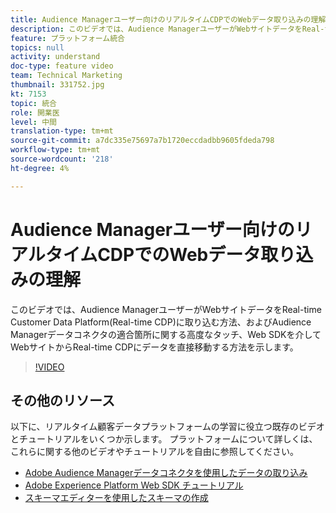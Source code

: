 ```yaml
---
title: Audience Managerユーザー向けのリアルタイムCDPでのWebデータ取り込みの理解
description: このビデオでは、Audience ManagerユーザーがWebサイトデータをReal-time Customer Data Platform(Real-time CDP)に取り込む方法、およびAudience Managerデータコネクタの適合箇所に関する高度なタッチ、Web SDKを介してWebサイトからReal-time CDPにデータを直接移動する方法を示します。
feature: プラットフォーム統合
topics: null
activity: understand
doc-type: feature video
team: Technical Marketing
thumbnail: 331752.jpg
kt: 7153
topic: 統合
role: 開業医
level: 中間
translation-type: tm+mt
source-git-commit: a7dc335e75697a7b1720eccdadbb9605fdeda798
workflow-type: tm+mt
source-wordcount: '218'
ht-degree: 4%

---
```



# Audience Managerユーザー向けのリアルタイムCDPでのWebデータ取り込みの理解

このビデオでは、Audience ManagerユーザーがWebサイトデータをReal-time Customer Data Platform(Real-time CDP)に取り込む方法、およびAudience Managerデータコネクタの適合箇所に関する高度なタッチ、Web SDKを介してWebサイトからReal-time CDPにデータを直接移動する方法を示します。

>[!VIDEO](https://video.tv.adobe.com/v/331752/?quality=12&learn=on)

## その他のリソース

以下に、リアルタイム顧客データプラットフォームの学習に役立つ既存のビデオとチュートリアルをいくつか示します。 プラットフォームについて詳しくは、これらに関する他のビデオやチュートリアルを自由に参照してください。

* [Adobe Audience Managerデータコネクタを使用したデータの取り込み](https://experienceleague.adobe.com/docs/platform-learn/tutorials/sources/ingest-data-from-aam.html?lang=en#sources)
* [Adobe Experience Platform Web SDK チュートリアル](https://experienceleague.adobe.com/docs/web-sdk-learn/tutorials/overview.html?lang=en)
* [スキーマエディターを使用したスキーマの作成](https://experienceleague.adobe.com/docs/experience-platform/xdm/tutorials/create-schema-ui.html?lang=en#getting-started)
